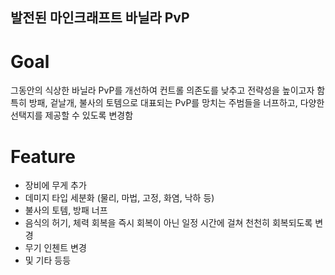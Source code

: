 ## 발전된 마인크래프트 바닐라 PvP

# Goal
그동안의 식상한 바닐라 PvP를 개선하여 컨트롤 의존도를 낮추고 전략성을 높이고자 함<br>
특히 방패, 겉날개, 불사의 토템으로 대표되는 PvP를 망치는 주범들을 너프하고, 다양한 선택지를 제공할 수 있도록 변경함

# Feature
- 장비에 무게 추가
- 데미지 타입 세분화 (물리, 마법, 고정, 화염, 낙하 등)
- 불사의 토템, 방패 너프
- 음식의 허기, 체력 회복을 즉시 회복이 아닌 일정 시간에 걸쳐 천천히 회복되도록 변경
- 무기 인첸트 변경
- 및 기타 등등
